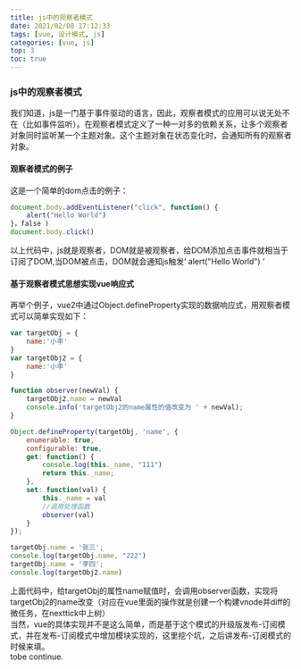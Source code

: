 ```yaml
---
title: js中的观察者模式
date: 2021/02/08 17:12:33
tags: [vue, 设计模式, js]
categories: [vue, js]
top: 3
toc: true
---
```

### js中的观察者模式
我们知道，js是一门基于事件驱动的语言，因此，观察者模式的应用可以说无处不在（比如事件监听）。在观察者模式定义了一种一对多的依赖关系，让多个观察者对象同时监听某一个主题对象。这个主题对象在状态变化时，会通知所有的观察者对象。

#### 观察者模式的例子
这是一个简单的dom点击的例子：
```js
document.body.addEventListener("click", function() {
    alert("Hello World")
}，false )
document.body.click()
```
以上代码中，js就是观察者，DOM就是被观察者，给DOM添加点击事件就相当于订阅了DOM,当DOM被点击，DOM就会通知js触发‘ alert("Hello World") ’

#### 基于观察者模式思想实现vue响应式
再举个例子，vue2中通过Object.defineProperty实现的数据响应式，用观察者模式可以简单实现如下：
```js
var targetObj = {
    name:'小李'
}
var targetObj2 = {
    name:'小李'
}

function observer(newVal) {
    targetObj2.name = newVal
    console.info('targetObj2的name属性的值改变为 ' + newVal);
}

Object.defineProperty(targetObj, 'name', {
    enumerable: true,
    configurable: true,
    get: function() {
        console.log(this._name, "111")
        return this._name;
    },
    set: function(val) {
        this._name = val
        //调用处理函数
        observer(val)
    }
});

targetObj.name = '张三';
console.log(targetObj.name, "222")
targetObj.name = '李四';
console.log(targetObj2.name)
```
上面代码中，给targetObj的属性name赋值时，会调用observer函数，实现将targetObj2的name改变（对应在vue里面的操作就是创建一个构建vnode并diff的微任务，在nexttick中上树）  
当然，vue的具体实现并不是这么简单，而是基于这个模式的升级版发布-订阅模式，并在发布-订阅模式中增加模块实现的，这里挖个坑，之后讲发布-订阅模式的时候来填。  
tobe continue.
